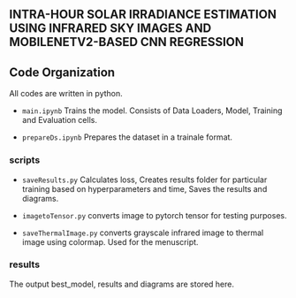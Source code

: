 ## INTRA-HOUR SOLAR IRRADIANCE ESTIMATION USING INFRARED SKY IMAGES AND MOBILENETV2-BASED CNN REGRESSION

## Code Organization
All codes are written in python.

* `main.ipynb` Trains the model. Consists of Data Loaders, Model, Training and Evaluation cells.

* `prepareDs.ipynb` Prepares the dataset in a trainale format.
### scripts
* `saveResults.py` Calculates loss, Creates results folder for particular training based on hyperparameters and time, Saves the results and diagrams.

* `imagetoTensor.py` converts image to pytorch tensor for testing purposes.

* `saveThermalImage.py` converts grayscale infrared image to thermal image using colormap. Used for the menuscript.

### results
The output best_model, results and diagrams are stored here.





